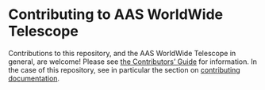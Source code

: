 # Contributing to AAS WorldWide Telescope

Contributions to this repository, and the AAS WorldWide Telescope in general,
are welcome! Please see
[the Contributors’ Guide](https://worldwidetelescope.github.io/contributing/)
for information. In the case of this repository, see in particular the section
on
[contributing documentation](https://worldwidetelescope.github.io/contributing/#writing-documentation).
